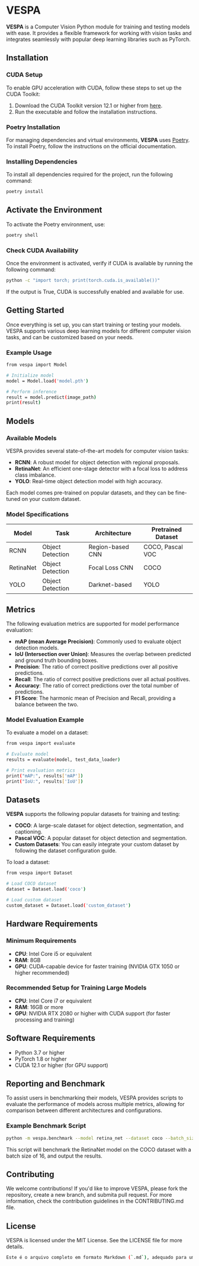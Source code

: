 # VESPA
**VESPA** is a Computer Vision Python module for training and testing
models with ease. It provides a flexible framework for working with
vision tasks and integrates seamlessly with popular deep learning
libraries such as PyTorch.

## Installation

### CUDA Setup
To enable GPU acceleration with CUDA, follow these steps
to set up the CUDA Toolkit:

1. Download the CUDA Toolkit version 12.1 or higher
from [here](https://developer.nvidia.com/cuda-downloads).
2. Run the executable and follow the installation instructions.

### Poetry Installation
For managing dependencies and virtual environments,
**VESPA** uses [Poetry](https://python-poetry.org/docs/).
To install Poetry, follow the instructions on the official documentation.

### Installing Dependencies
To install all dependencies required for the project,
run the following command:

```bash
poetry install

```

## Activate the Environment

To activate the Poetry environment, use:

```bash
poetry shell
```

### Check CUDA Availability

Once the environment is activated, verify if CUDA
is available by running the following command:

```bash
python -c "import torch; print(torch.cuda.is_available())"
```

If the output is True, CUDA is successfully
enabled and available for use.

## Getting Started

Once everything is set up, you can start training or testing your models.
VESPA supports various deep learning models for different computer vision
tasks, and can be customized based on your needs.

### Example Usage

```bash
from vespa import Model

# Initialize model
model = Model.load('model.pth')

# Perform inference
result = model.predict(image_path)
print(result)
```

## Models

### Available Models

VESPA provides several state-of-the-art models for
computer vision tasks:

- **RCNN**: A robust model for object detection with regional proposals.
- **RetinaNet**: An efficient one-stage detector with a focal
loss to address class imbalance.
- **YOLO**: Real-time object detection model with high accuracy.

Each model comes pre-trained on popular datasets,
and they can be fine-tuned on your custom dataset.

### Model Specifications

| Model     | Task            | Architecture     | Pretrained Dataset   |
|-----------|-----------------|------------------|----------------------|
| RCNN      | Object Detection| Region-based CNN | COCO, Pascal VOC     |
| RetinaNet | Object Detection| Focal Loss CNN   | COCO                 |
| YOLO      | Object Detection| Darknet-based    | YOLO                 |

## Metrics

The following evaluation metrics are
supported for model performance evaluation:

- **mAP (mean Average Precision)**: Commonly used to evaluate
object detection models.
- **IoU (Intersection over Union)**: Measures the overlap
between predicted and ground truth bounding boxes.
- **Precision**: The ratio of correct positive predictions
over all positive predictions.
- **Recall**: The ratio of correct positive predictions
over all actual positives.
- **Accuracy**: The ratio of correct predictions over the
total number of predictions.
- **F1 Score**: The harmonic mean of Precision and Recall,
providing a balance between the two.

### Model Evaluation Example

To evaluate a model on a dataset:

```bash
from vespa import evaluate

# Evaluate model
results = evaluate(model, test_data_loader)

# Print evaluation metrics
print("mAP:", results['mAP'])
print("IoU:", results['IoU'])
```

## Datasets

**VESPA** supports the following popular datasets
for training and testing:

- **COCO**: A large-scale dataset for object detection,
segmentation, and captioning.
- **Pascal VOC**: A popular dataset for object
detection and segmentation.
- **Custom Datasets**: You can easily integrate your custom
dataset by following the dataset configuration guide.

To load a dataset:

```bash
from vespa import Dataset

# Load COCO dataset
dataset = Dataset.load('coco')

# Load custom dataset
custom_dataset = Dataset.load('custom_dataset')
```

## Hardware Requirements

### Minimum Requirements

- **CPU**: Intel Core i5 or equivalent
- **RAM**: 8GB
- **GPU**: CUDA-capable device for faster training
(NVIDIA GTX 1050 or higher recommended)

### Recommended Setup for Training Large Models

- **CPU**: Intel Core i7 or equivalent
- **RAM**: 16GB or more
- **GPU**: NVIDIA RTX 2080 or higher with CUDA support (for faster processing and training)

## Software Requirements

- Python 3.7 or higher
- PyTorch 1.8 or higher
- CUDA 12.1 or higher (for GPU support)

## Reporting and Benchmark

To assist users in benchmarking their models, VESPA provides
scripts to evaluate the performance of models across multiple metrics,
allowing for comparison between different architectures and configurations.

### Example Benchmark Script

```bash
python -m vespa.benchmark --model retina_net --dataset coco --batch_size 16
```

This script will benchmark the RetinaNet
model on the COCO dataset with a batch size of 16, and output the results.

## Contributing

We welcome contributions! If you'd like to improve VESPA,
please fork the repository, create a new branch, and submita pull request.
For more information, check the contribution guidelines
in the CONTRIBUTING.md file.

## License

VESPA is licensed under the MIT License. See the LICENSE file for more details.

```bash
Este é o arquivo completo em formato Markdown (`.md`), adequado para um repositório de código no PyPI e para a documentação de uma API de visão computacional como a **VESPA**.
```

